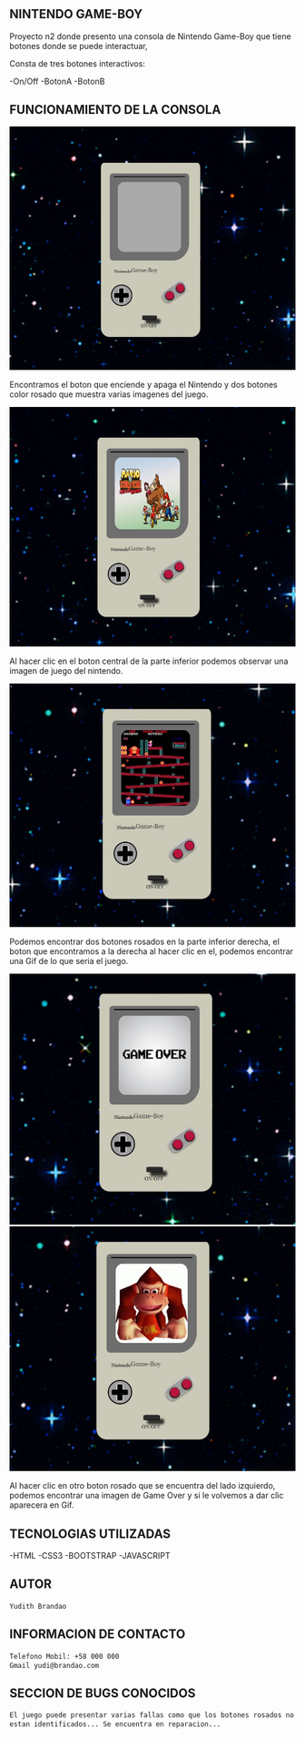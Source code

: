 #

## NINTENDO GAME-BOY 

Proyecto n2 donde presento una consola de Nintendo Game-Boy que tiene botones donde se puede interactuar, 

Consta de tres botones interactivos:

-On/Off
-BotonA
-BotonB


## FUNCIONAMIENTO DE LA CONSOLA

![Boton onOff](img/nintendoPresentacion.jpg)


Encontramos el boton que enciende y apaga el Nintendo y dos botones color rosado que muestra varias imagenes del juego.


![Boton onOff](img/nintendoEncendida.jpg)


Al hacer clic en el boton central de la parte inferior podemos observar una imagen de juego del nintendo.


![Boton A](img/gifJugar.jpg)

Podemos encontrar dos botones rosados en la parte inferior derecha, el boton que encontramos a la derecha al hacer clic en el, podemos encontrar una Gif de lo que seria el juego.


![Boton B](img/gameOver.jpg)
![Boton B](img/gameOver2.jpg)

            
Al hacer clic en otro boton rosado que se encuentra del lado izquierdo, podemos encontrar una imagen de Game Over y si le volvemos a dar clic aparecera en Gif.

## TECNOLOGIAS UTILIZADAS 

-HTML
-CSS3
-BOOTSTRAP
-JAVASCRIPT

## AUTOR 

    Yudith Brandao

## INFORMACION DE CONTACTO

    Telefono Mobil: +58 000 000
    Gmail yudi@brandao.com


## SECCION DE BUGS CONOCIDOS

    El juego puede presentar varias fallas como que los botones rosados no estan identificados... Se encuentra en reparacion...




